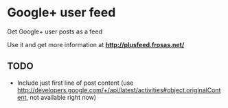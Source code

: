 # Google+ user feed

Get Google+ user posts as a feed

Use it and get more information at **http://plusfeed.frosas.net/**

## TODO

- Include just first line of post content (use http://developers.google.com/+/api/latest/activities#object.originalContent, not available right now)
